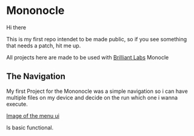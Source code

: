 # Mononocle
 Hi there

 This is my first repo intendet to be made public, so if you see something that needs a patch, hit me up.

 All projects here are made to be used with [Brilliant Labs](https://brilliant.xyz) Monocle

 ## The Navigation
 My first Project for the Mononocle was a simple navigation so i can have multiple files on my device and decide on the run which one i wanna execute.

[Image of the menu ui]()
 
 Is basic functional. 

